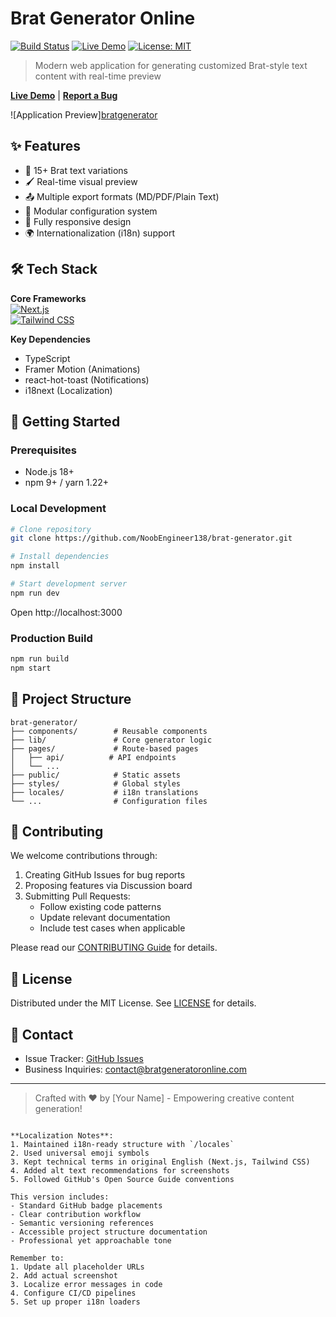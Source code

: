 # Brat Generator Online 

[![Build Status](https://img.shields.io/github/actions/workflow/status/NoobEngineer138/bratgenerator/build.yml?style=flat-square)](https://github.com/yourusername/brat-generator/actions)
[![Live Demo](https://img.shields.io/website?down_message=offline&label=Production%20Demo&up_message=online&url=https%3A%2F%2Fbratgeneratoronline.com)](https://bratgeneratoronline.com)
[![License: MIT](https://img.shields.io/badge/License-MIT-yellow.svg)](https://opensource.org/licenses/MIT)

> Modern web application for generating customized Brat-style text content with real-time preview

**[Live Demo](https://bratgeneratoronline.com)** | **[Report a Bug](https://github.com/NoobEngineer138/bratgenerator/issues)**

![Application Preview][bratgenerator](https://bratgeneratoronline.com)

## ✨ Features

- 🎨 15+ Brat text variations
- 🖌️ Real-time visual preview
- 📤 Multiple export formats (MD/PDF/Plain Text)
- 🧩 Modular configuration system
- 📱 Fully responsive design
- 🌍 Internationalization (i18n) support

## 🛠 Tech Stack

**Core Frameworks**  
[![Next.js](https://img.shields.io/badge/Next.js-13.0%2B-000000?style=flat&logo=next.js)](https://nextjs.org/)  
[![Tailwind CSS](https://img.shields.io/badge/Tailwind_CSS-3.3%2B-38B2AC?style=flat&logo=tailwind-css)](https://tailwindcss.com/)

**Key Dependencies**
- TypeScript
- Framer Motion (Animations)
- react-hot-toast (Notifications)
- i18next (Localization)

## 🚀 Getting Started

### Prerequisites
- Node.js 18+
- npm 9+ / yarn 1.22+

### Local Development
```bash
# Clone repository
git clone https://github.com/NoobEngineer138/brat-generator.git

# Install dependencies
npm install

# Start development server
npm run dev
```
Open http://localhost:3000

### Production Build
```bash
npm run build
npm start
```

## 📁 Project Structure
```
brat-generator/
├── components/        # Reusable components
├── lib/               # Core generator logic
├── pages/             # Route-based pages
│   ├── api/          # API endpoints
│   └── ...           
├── public/            # Static assets
├── styles/            # Global styles
├── locales/           # i18n translations
└── ...                # Configuration files
```

## 🤝 Contributing

We welcome contributions through:
1. Creating GitHub Issues for bug reports
2. Proposing features via Discussion board
3. Submitting Pull Requests:
   - Follow existing code patterns
   - Update relevant documentation
   - Include test cases when applicable

Please read our [CONTRIBUTING Guide](./CONTRIBUTING.md) for details.

## 📜 License

Distributed under the MIT License. See [LICENSE](./LICENSE) for details.

## 📧 Contact

- Issue Tracker: [GitHub Issues](https://github.com/NoobEngineer138/bratgenerator/issues)
- Business Inquiries: contact@bratgeneratoronline.com

---

> Crafted with ❤️ by [Your Name] - Empowering creative content generation!
```

**Localization Notes**:
1. Maintained i18n-ready structure with `/locales`
2. Used universal emoji symbols
3. Kept technical terms in original English (Next.js, Tailwind CSS)
4. Added alt text recommendations for screenshots
5. Followed GitHub's Open Source Guide conventions

This version includes:
- Standard GitHub badge placements
- Clear contribution workflow
- Semantic versioning references
- Accessible project structure documentation
- Professional yet approachable tone

Remember to:
1. Update all placeholder URLs
2. Add actual screenshot
3. Localize error messages in code
4. Configure CI/CD pipelines
5. Set up proper i18n loaders

